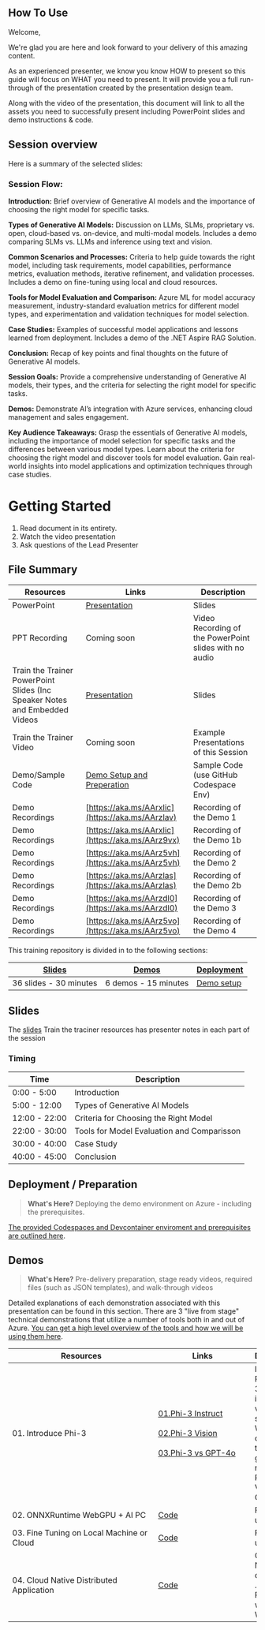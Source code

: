 ## How To Use

Welcome,

We're glad you are here and look forward to your delivery of this amazing content. 

As an experienced presenter, we know you know HOW to present so this guide will focus on WHAT you need to present. It will provide you a full run-through of the presentation created by the presentation design team.

Along with the video of the presentation, this document will link to all the assets you need to successfully present including PowerPoint slides and demo instructions &
code.

## Session overview 

Here is a summary of the selected slides:

### Session Flow:

**Introduction:** Brief overview of Generative AI models and the importance of choosing the right model for specific tasks.

**Types of Generative AI Models:** Discussion on LLMs, SLMs, proprietary vs. open, cloud-based vs. on-device, and multi-modal models. Includes a demo comparing SLMs vs. LLMs and inference using text and vision.

**Common Scenarios and Processes:** Criteria to help guide towards the right model, including task requirements, model capabilities, performance metrics, evaluation methods, iterative refinement, and validation processes. Includes a demo on fine-tuning using local and cloud resources.

**Tools for Model Evaluation and Comparison:** Azure ML for model accuracy measurement, industry-standard evaluation metrics for different model types, and experimentation and validation techniques for model selection.

**Case Studies:** Examples of successful model applications and lessons learned from deployment. Includes a demo of the .NET Aspire RAG Solution.

**Conclusion:** Recap of key points and final thoughts on the future of Generative AI models.

**Session Goals:** Provide a comprehensive understanding of Generative AI models, their types, and the criteria for selecting the right model for specific tasks.

**Demos:** Demonstrate AI’s integration with Azure services, enhancing cloud management and sales engagement.

**Key Audience Takeaways:** Grasp the essentials of Generative AI models, including the importance of model selection for specific tasks and the differences between various model types. Learn about the criteria for choosing the right model and discover tools for model evaluation. Gain real-world insights into model applications and optimization techniques through case studies.

# Getting Started
1.  Read document in its entirety.
2.  Watch the video presentation
3.  Ask questions of the Lead Presenter

## File Summary

| Resources          | Links                            | Description |
|-------------------|----------------------------------|-------------------|
| PowerPoint        | [Presentation](https://aka.ms/AArxlic) | Slides |
| PPT Recording     | Coming soon | Video Recording of the PowerPoint slides with no audio |
| Train the Trainer PowerPoint Slides (Inc Speaker Notes and Embedded Videos | [Presentation](https://aka.ms/AArzpco) | Slides |
| Train the Trainer Video | Coming soon | Example Presentations of this Session |
| Demo/Sample Code  | [Demo Setup and Preperation](../src/) | Sample Code (use GitHub Codespace Env) |
| Demo Recordings   | [https://aka.ms/AArxlic](https://aka.ms/AArzlav) | Recording of the Demo 1 |
| Demo Recordings   | [https://aka.ms/AArxlic](https://aka.ms/AArz9vx) | Recording of the Demo 1b |
| Demo Recordings   | [https://aka.ms/AArz5vh](https://aka.ms/AArz5vh) | Recording of the Demo 2 |
| Demo Recordings   | [https://aka.ms/AArzlas](https://aka.ms/AArzlas) | Recording of the Demo 2b |
| Demo Recordings   | [https://aka.ms/AArzdl0](https://aka.ms/AArzdl0) | Recording of the Demo 3 |
| Demo Recordings   | [https://aka.ms/AArz5vo](https://aka.ms/AArz5vo)| Recording of the Demo 4 |

This training repository is divided in to the following sections:

| [Slides](#slides) | [Demos](demos/README.md) | [Deployment](deployment/README.md) | 
|-------------------|---------------------------|--------------------------------------
| 36 slides - 30 minutes| 6 demos - 15 minutes | [Demo setup](../src/README.md)

## Slides

The [slides](https://aka.ms/AArxlic) Train the traciner resources has presenter notes in each part of the session

### Timing


| Time        | Description 
--------------|-------------
0:00 - 5:00   | Introduction
5:00 - 12:00  | Types of Generative AI Models
12:00 - 22:00 | Criteria for Choosing the Right Model
22:00 - 30:00 | Tools for Model Evaluation and Comparisson
30:00 - 40:00 | Case Study
40:00 - 45:00 | Conclusion

## Deployment / Preparation

>**What's Here?** Deploying the demo environment on Azure - including the prerequisites.

[The provided Codespaces and Devcontainer enviroment and prerequisites are outlined here](../Environment.md).

## Demos

> **What's Here?** Pre-delivery preparation, stage ready videos, required files (such as JSON templates), and walk-through videos

Detailed explanations of each demonstration associated with this presentation can be found in this section. There are 3 "live from stage" technical demonstrations that utilize a number of tools both in and out of Azure. [You can get a high level overview of the tools and how we will be using them here](../src/README.md).


| <div style="width:280px">Resources</div>          | <div style="width:180px">Links</div>                           | Description |
|-------------------|----------------------------------|-------------------|
| 01. Introduce Phi-3  | [01.Phi-3 Instruct](../src/01.InferencePhi3/01.notebooks/01.Phi3_Instruct.ipynb) <br/><br/> [02.Phi-3 Vision](../src/01.InferencePhi3/01.notebooks/02.Phi3_Vision.ipynb) <br/><br/> [03.Phi-3 vs GPT-4o](../src/01.InferencePhi3/01.notebooks/03.GPT4o_Vision.ipynb) | Introduce Phi-3,including instruct and vision samples. We can compare the generation result with Phi-3 Vision and GPT-4o  |
| 02. ONNXRuntime WebGPU + AI PC    | [Code](../src/02.ONNXRuntime/01.WebGPUChatRAG/Readme.md) | FineTuning using Olive |
| 03. Fine Tuning on Local Machine or Cloud    | [Code](..//src/03.AIToolsSolutionE2E/Readme.md) | FineTuning using Olive |
| 04. Cloud Native Distributed Application | [Code](../src/04.CloudNativeRAG/Readme.md) | Cloud Native create a .NET Apsire RAG app with WebGPU |
